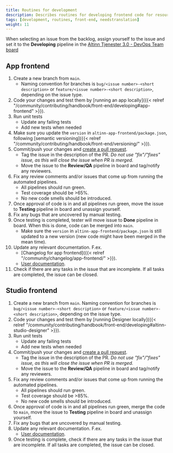 ```yaml
---
title: Routines for development
description: Describes routines for developing frontend code for resources in the DevOps team.
tags: [development, routines, front-end, needstranslation]
weight: 11
---
```


When selecting an issue from the backlog, assign yourself to the issue and set it to the **Developing** pipeline in the 
[Altinn Tjenester 3.0 - DevOps Team board](https://app.zenhub.com/workspaces/altinn-tjenester-30---devops-team-5df74719734ff22fc00b0b59/board?repos=136911355,150577447)

## App frontend

1. Create a new branch from `main`. 
   - Naming convention for branches is `bug/<issue number>-<short description>` or `feature/<issue number>-<short description>`, depending on the issue type.
2. Code your changes and test them by [running an app locally]({{< relref "/community/contributing/handbook/front-end/developing#app-frontend" >}}).
3. Run unit tests
   - Update any failing tests
   - Add new tests when needed
4. Make sure you update the `version` in `altinn-app-frontend/package.json`, following [semantic versioning]({{< relref "/community/contributing/handbook/front-end/versioning/" >}}). 
5. Commit/push your changes and [create a pull request](https://github.com/Altinn/altinn-studio/compare).
   - Tag the issue in the description of the PR. _Do not use "fix"/"fixes" issue, as this will close the issue when PR is merged._
   - Move the issue to the **Review/QA** pipeline in board and tag/notify any reviewers.
6. Fix any review comments and/or issues that come up from running the automated pipelines.
   - All pipelines should run green.
   - Test coverage should be >65%.
   - No new code smells should be introduced. 
7. Once approval of code is in and all pipelines run green, move the issue to **Testing** pipeline in board and unassign yourself.
8. Fix any bugs that are uncovered by manual testing.
9. Once testing is completed, tester will move issue to **Done** pipeline in board. When this is done, code can be merged into `main`. 
   - Make sure the `version` in `altinn-app-frontend/package.json` is still updated to a new version (new code might have been merged in the mean time).
10. Update any relevant documentation. F.ex.
    - [Changelog for app frontend]({{< relref "/community/changelog/app-frontend/" >}}).
    - [User documentation](/altinn-studio).
11.  Check if there are any tasks in the issue that are incomplete. If all tasks are completed, the issue can be closed.

## Studio frontend

1. Create a new branch from `main`. Naming convention for branches is `bug/<issue number>-<short description>` or `feature/<issue number>-<short description>`, depending on the issue type.
2. Code your changes and test them by [running Designer locally]({{< relref "/community/contributing/handbook/front-end/developing#altinn-studio-designer" >}}).
3. Run unit tests
   - Update any failing tests
   - Add new tests when needed
4. Commit/push your changes and [create a pull request](https://github.com/Altinn/altinn-studio/compare).
   - Tag the issue in the description of the PR. _Do not use "fix"/"fixes" issue, as this will close the issue when PR is merged._
   - Move the issue to the **Review/QA** pipeline in board and tag/notify any reviewers.
5. Fix any review comments and/or issues that come up from running the automated pipelines.
   - All pipelines should run green.
   - Test coverage should be >85%.
   - No new code smells should be introduced. 
6. Once approval of code is in and all pipelines run green, merge the code to `main`, move the issue to **Testing** pipeline in board and unassign yourself.
7. Fix any bugs that are uncovered by manual testing.
8. Update any relevant documentation. F.ex.
   - [User documentation](https://altinn.github.io/docs/altinn-studio/app-creation/).
9. Once testing is complete, check if there are any tasks in the issue that are incomplete. If all tasks are completed, the issue can be closed.